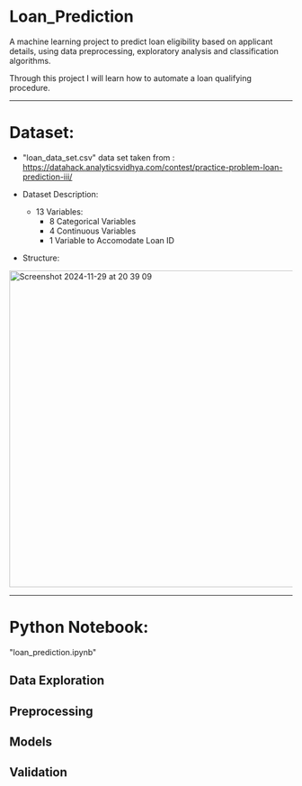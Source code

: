 # Loan_Prediction
A machine learning project to predict loan eligibility based on applicant details, using data preprocessing, exploratory analysis and classification algorithms.

Through this project I will learn how to automate a loan qualifying procedure.

---

# Dataset:

- "loan_data_set.csv" data set taken from : https://datahack.analyticsvidhya.com/contest/practice-problem-loan-prediction-iii/

- Dataset Description:

    - 13 Variables:
        - 8 Categorical Variables
        - 4 Continuous Variables
        - 1 Variable to Accomodate Loan ID
          
- Structure: 
<img width="562" alt="Screenshot 2024-11-29 at 20 39 09" src="https://github.com/user-attachments/assets/b5a81ce7-adc8-4595-9d94-1aa4cfc71231">


---

# Python Notebook:

"loan_prediction.ipynb"

## Data Exploration

## Preprocessing

## Models

## Validation
